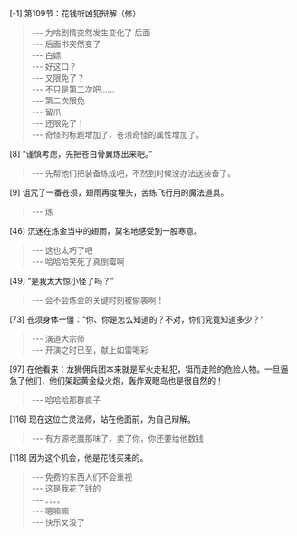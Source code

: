 
[-1] 第109节：花钱听凶犯辩解（修）
>--- 为啥剧情突然发生变化了 后面<br>
>--- 后面书突然变了<br>
>--- 白嫖<br>
>--- 好这口？<br>
>--- 又限免了？<br>
>--- 不只是第二次吧……<br>
>--- 第二次限免<br>
>--- 留爪<br>
>--- 还限免了！<br>
>--- 奇怪的标题增加了，苍须奇怪的属性增加了。<br>

[8] “谨慎考虑，先把苍白骨翼炼出来吧。”
>--- 先帮他们把装备练成吧，不然到时候没办法送装备了。<br>

[9] 诅咒了一番苍须，翅雨再度埋头，苦练飞行用的魔法道具。
>--- 炼<br>

[46] 沉迷在炼金当中的翅雨，莫名地感受到一股寒意。
>--- 这也太巧了吧<br>
>--- 哈哈哈笑死了真倒霉啊<br>

[49] “是我太大惊小怪了吗？”
>--- 会不会炼金的关键时刻被偷袭啊！<br>

[73] 苍须身体一僵：“你、你是怎么知道的？不对，你们究竟知道多少？”
>--- 演道大宗师<br>
>--- 开演之时已至，献上如雷喝彩<br>

[97] 在他看来：龙狮佣兵团本来就是军火走私犯，铤而走险的危险人物。一旦逼急了他们，他们架起黄金级火炮，轰炸双眼岛也是很自然的！
>--- 哈哈哈那群疯子<br>

[116] 现在这位亡灵法师，站在他面前，为自己辩解。
>--- 有方源老魔那味了，卖了你，你还要给他数钱<br>

[118] 因为这个机会，他是花钱买来的。
>--- 免费的东西人们不会重视<br>
>--- 这是我花了钱的<br>
>--- 。。。。<br>
>--- 嗯嘛嘛<br>
>--- 快乐又没了<br>
